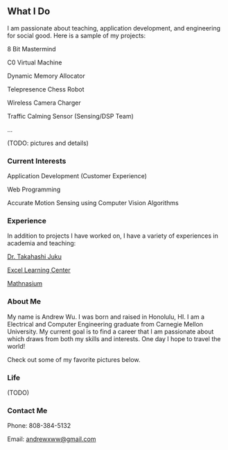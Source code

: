 ## What I Do

I am passionate about teaching, application development, and engineering for social good. Here is a sample of my projects:

8 Bit Mastermind

C0 Virtual Machine

Dynamic Memory Allocator

Telepresence Chess Robot

Wireless Camera Charger 

Traffic Calming Sensor (Sensing/DSP Team)


...

(TODO: pictures and details)

### Current Interests

Application Development (Customer Experience)

Web Programming

Accurate Motion Sensing using Computer Vision Algorithms 

### Experience

In addition to projects I have worked on, I have a variety of experiences in academia and teaching:

[Dr. Takahashi Juku](http://www.juku-in-hawaii.com/)

[Excel Learning Center](http://excellearningcenter.net/)

[Mathnasium](http://www.mathnasium.com/)

### About Me

My name is Andrew Wu. I was born and raised in Honolulu, HI. I am a Electrical and Computer Engineering graduate from Carnegie Mellon University. My current goal is to find a career that I am passionate about which draws from both my skills and interests. One day I hope to travel the world!

Check out some of my favorite pictures below. 

### Life 

(TODO)

### Contact Me 

Phone: 808-384-5132

Email: andrewxww@gmail.com
